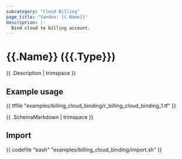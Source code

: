 ```yaml
---
subcategory: "Cloud Billing"
page_title: "Yandex: {{.Name}}"
description: |-
  Bind cloud to billing account.
---
```


# {{.Name}} ({{.Type}})

{{ .Description | trimspace }}

## Example usage

{{ tffile "examples/billing_cloud_binding/r_billing_cloud_binding_1.tf" }}

{{ .SchemaMarkdown | trimspace }}

## Import

{{ codefile "bash" "examples/billing_cloud_binding/import.sh" }}
